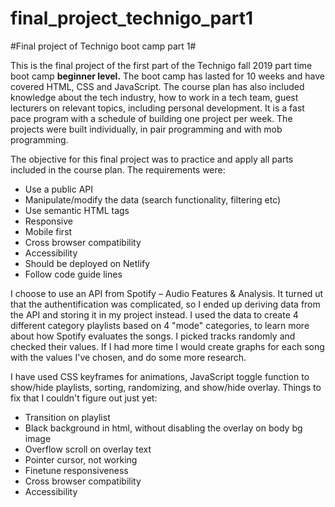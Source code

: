 # final_project_technigo_part1
#Final project of Technigo boot camp part 1#

This is the final project of the first part of the Technigo fall 2019 part time boot camp **beginner level.** The boot camp has lasted for 10 weeks and have covered HTML, CSS and JavaScript. The course plan has also included knowledge about the tech industry, how to work in a tech team, guest lecturers on relevant topics, including personal development. It is a fast pace program with a schedule of building one project per week. The projects were built individually, in pair programming and with mob programming.

The objective for this final project was to practice and apply all parts included in the course plan. The requirements were: 
* Use a public API
* Manipulate/modify the data (search functionality, filtering etc)
* Use semantic HTML tags
* Responsive
* Mobile first
* Cross browser compatibility
* Accessibility
* Should be deployed on Netlify
* Follow code guide lines

I choose to use an API from Spotify – Audio Features & Analysis. It turned ut that the authentification was complicated, so I ended up deriving data from the API and storing it in my project instead. I used the data to create 4 different category playlists based on 4 "mode" categories, to learn more about how Spotify evaluates the songs. I picked tracks randomly and checked their values. If I had more time I would create graphs for each song with the values I've chosen, and do some more research.

I have used CSS keyframes for animations, JavaScript toggle function to show/hide playlists, sorting, randomizing, and show/hide overlay. Things to fix that I couldn't figure out just yet:
* Transition on playlist
* Black background in html, without disabling the overlay on body bg image
* Overflow scroll on overlay text
* Pointer cursor, not working
* Finetune responsiveness
* Cross browser compatibility
* Accessibility
